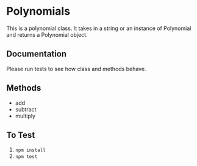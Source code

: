 # Polynomials

This is a polynomial class. It takes in a string or an instance of Polynomial and returns a Polynomial object.

## Documentation
Please run tests to see how class and methods behave.

## Methods
* add
* subtract
* multiply

## To Test
1. `npm install`
2. `npm test`
